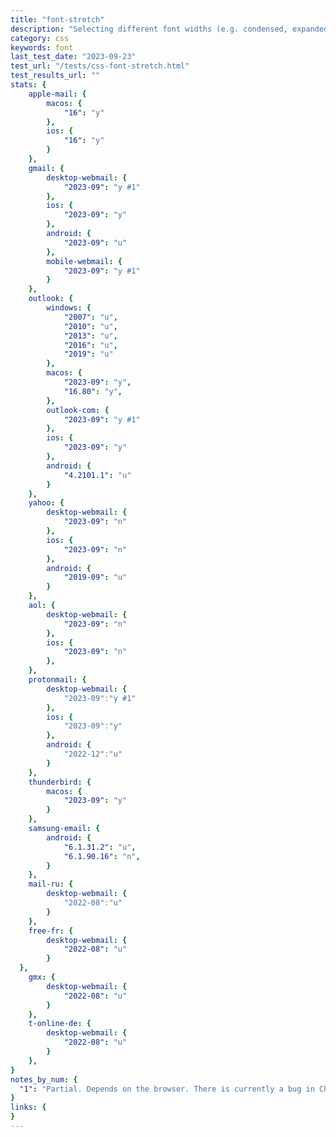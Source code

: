 ```yaml
---
title: "font-stretch"
description: "Selecting different font widths (e.g. condensed, expanded)"
category: css
keywords: font
last_test_date: "2023-09-23"
test_url: "/tests/css-font-stretch.html"
test_results_url: ""
stats: {
	apple-mail: {
		macos: {
			"16": "y"
    	},
		ios: {
			"16": "y"
    	}
	},
	gmail: {
    	desktop-webmail: {
    		"2023-09": "y #1"
		},
		ios: {
    		"2023-09": "y"
    	},
		android: {
			"2023-09": "u"
		},
    	mobile-webmail: {
    		"2023-09": "y #1"
		}
	},
	outlook: {
		windows: {
      		"2007": "u",
			"2010": "u",
			"2013": "u",
			"2016": "u",
			"2019": "u"
    	},
    	macos: {
    		"2023-09": "y",
  			"16.80": "y",
		},
    	outlook-com: {
    		"2023-09": "y #1"
		},
    	ios: {
    		"2023-09": "y"
		},
    	android: {
    		"4.2101.1": "u"
		}
	},
	yahoo: {
		desktop-webmail: {
			"2023-09": "n"
		},
		ios: {
			"2023-09": "n"
		},
		android: {
			"2019-09": "u"
		}
	},
	aol: {
    	desktop-webmail: {
    		"2023-09": "n"
    	},
		ios: {
			"2023-09": "n"
		},
	},
	protonmail: {
		desktop-webmail: {
        	"2023-09":"y #1"
        },
        ios: {
            "2023-09":"y"
        },
        android: {
            "2022-12":"u"
        }
    },
	thunderbird: {
		macos: {
    		"2023-09": "y"
		}
	},
	samsung-email: {
    	android: {
			"6.1.31.2": "u",
            "6.1.90.16": "n",
    	}
	},
	mail-ru: {
		desktop-webmail: {
    		"2022-08":"u"
    	}	
	},
	free-fr: {
    	desktop-webmail: {
    		"2022-08": "u"
    	}
  },
	gmx: {
   		desktop-webmail: {
    		"2022-08": "u"
    	}
	},
	t-online-de: {
    	desktop-webmail: {
    		"2022-08": "u"
		}
	},  
}
notes_by_num: {
  "1": "Partial. Depends on the browser. There is currently a bug in Chrome/Edge where font-stretch does not work for variable fonts."
}
links: {
}
---
```

